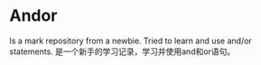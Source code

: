 # Andor
Is a mark repository from a newbie. Tried to learn and use and/or statements. 是一个新手的学习记录，学习并使用and和or语句。
